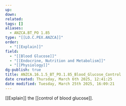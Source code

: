 ```yaml
---
up: 
down: 
related: 
tags: []
aliases:
  - ANZCA.BT_PO 1.85
type: "[[LO.C.PEX.ANZCA]]"
order:
  - "[[Explain]]"
field:
  - "[[Blood Glucose]]"
  - "[[Endocrine, Nutrition and Metabolism]]"
  - "[[Physiology]]"
dg-publish: true
title: ANZCA.16.1.5_BT_PO.1.85_Blood_Glucose_Control
date created: Thursday, March 6th 2025, 12:41:25
date modified: Tuesday, March 25th 2025, 16:09:21
---
```


[[Explain]] the [[control of blood glucose]].
